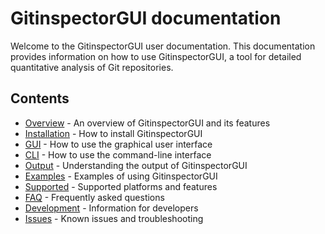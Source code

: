 # GitinspectorGUI documentation

Welcome to the GitinspectorGUI user documentation. This documentation provides information on how to use GitinspectorGUI, a tool for detailed quantitative analysis of Git repositories.

## Contents

-   [Overview](overview.md) - An overview of GitinspectorGUI and its features
-   [Installation](install.md) - How to install GitinspectorGUI
-   [GUI](gui.md) - How to use the graphical user interface
-   [CLI](cli.md) - How to use the command-line interface
-   [Output](output.md) - Understanding the output of GitinspectorGUI
-   [Examples](examples.md) - Examples of using GitinspectorGUI
-   [Supported](supported.md) - Supported platforms and features
-   [FAQ](faq.md) - Frequently asked questions
-   [Development](develop.md) - Information for developers
-   [Issues](issues.md) - Known issues and troubleshooting
